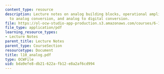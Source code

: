 ```yaml
---
content_type: resource
description: Lecture notes on analog building blocks, operational amplifiers, digital
  to analog conversion, and analog to digital conversion.
file: https://ol-ocw-studio-app-production.s3.amazonaws.com/courses/6-111-introductory-digital-systems-laboratory-spring-2006/bda9efe8db21622afb12e8a2af6cd994_l10_analog.pdf
file_type: application/pdf
learning_resource_types:
- Lecture Notes
parent_title: Lecture Notes
parent_type: CourseSection
resourcetype: Document
title: l10_analog.pdf
type: OCWFile
uid: bda9efe8-db21-622a-fb12-e8a2af6cd994
---
```


